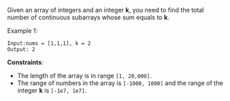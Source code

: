 Given an array of integers and an integer **k**, you need to find the total number of continuous subarrays whose sum equals to **k**.

Example 1:
```
Input:nums = [1,1,1], k = 2
Output: 2
```

**Constraints**:
* The length of the array is in range `[1, 20,000]`.
* The range of numbers in the array is `[-1000, 1000]` and the range of the integer **k** is `[-1e7, 1e7]`.
